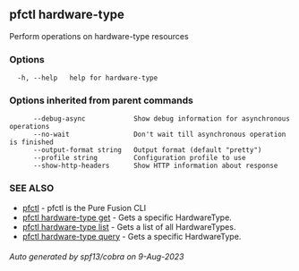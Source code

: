 ## pfctl hardware-type

Perform operations on hardware-type resources

### Options

```
  -h, --help   help for hardware-type
```

### Options inherited from parent commands

```
      --debug-async            Show debug information for asynchronous operations
      --no-wait                Don't wait till asynchronous operation is finished
      --output-format string   Output format (default "pretty")
      --profile string         Configuration profile to use
      --show-http-headers      Show HTTP information about response
```

### SEE ALSO

* [pfctl](pfctl.md)	 - pfctl is the Pure Fusion CLI
* [pfctl hardware-type get](pfctl_hardware-type_get.md)	 - Gets a specific HardwareType.
* [pfctl hardware-type list](pfctl_hardware-type_list.md)	 - Gets a list of all HardwareTypes.
* [pfctl hardware-type query](pfctl_hardware-type_query.md)	 - Gets a specific HardwareType.

###### Auto generated by spf13/cobra on 9-Aug-2023
